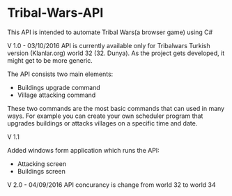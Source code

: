 # Tribal-Wars-API
This API is intended to automate Tribal Wars(a browser game) using C# 

V 1.0 - 03/10/2016
API is currently available only for Tribalwars Turkish version (Klanlar.org) world 32 (32. Dunya).
As the project gets developed, it might get to be more generic. 

The API consists two main elements:
- Buildings upgrade command
- Village attacking command

These two commands are the most basic commands that can used in many ways. For example you can create your own scheduler program that upgrades buildings or attacks villages on a specific time and date. 

V 1.1

Added windows form application which runs the API:
- Attacking screen
- Buildings screen

V 2.0 - 04/09/2016
API concurancy is change from world 32 to world 34